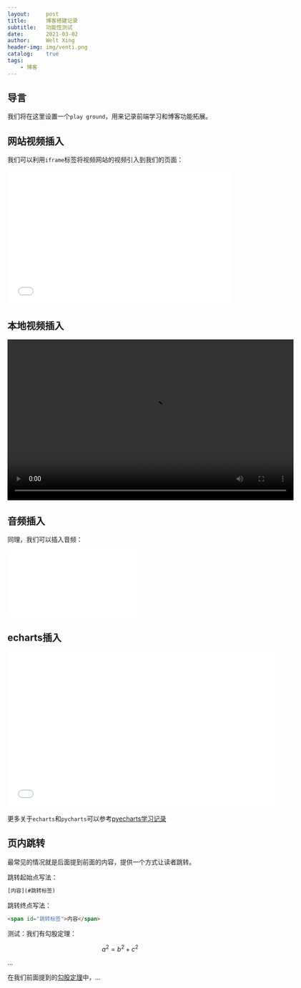 ```yaml
---
layout:     post
title:      博客搭建记录
subtitle:   功能性测试
date:       2021-03-02
author:     Welt Xing
header-img: img/venti.png
catalog:    true
tags:
    - 博客
---
```


## 导言

我们将在这里设置一个`play ground`，用来记录前端学习和博客功能拓展。

## 网站视频插入

我们可以利用`iframe`标签将视频网站的视频引入到我们的页面：

<div style="position: relative; padding: 30% 45%;">
    <iframe style="position: absolute; width: 100%; height: 100%; left: 0; top: 0;" 
        src="//player.bilibili.com/player.html?aid=712909579&bvid=BV1hD4y1X7Rm&cid=260231284&page=1" 
        scrolling="no" 
        border="0" 
        frameborder="no" 
        framespacing="0" 
        allowfullscreen="true">
    </iframe>
</div>

## 本地视频插入

<video width="640" height="360" controls="controls">
  <source src="/file/lab3.mp4" type="video/mp4" />
</video>

## 音频插入

同理，我们可以插入音频：

<iframe src="/file/陈致逸,HOYO-MiX - Letter From Ajax 埃阿斯的回信.mp3" 
        frameborder="no">
</iframe>

## echarts插入

<div>
    <iframe src="/file/render.html" 
        scrolling="no" 
        allowfullscreen="true" 
        width="600" 
        height="350" 
        frameborder="no">
    </iframe>
</div>

更多关于`echarts`和`pycharts`可以参考[pyecharts学习记录](https://welts.xyz/2021/03/03/pyecharts-learn/)

## 页内跳转

最常见的情况就是后面提到前面的内容，提供一个方式让读者跳转。

跳转起始点写法：

```html
[内容](#跳转标签)
```

跳转终点写法：

```html
<span id="跳转标签">内容</span>
```

测试：我们有<span id="label">勾股定理</span>：

$$
a^2=b^2+c^2
$$

...

在我们前面提到的[勾股定理](#label)中，...
